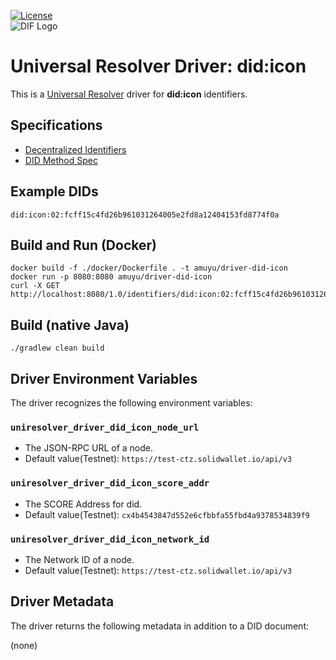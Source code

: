 [![License](https://img.shields.io/badge/License-Apache%202.0-blue.svg)](https://opensource.org/licenses/Apache-2.0)  
![DIF Logo](https://raw.githubusercontent.com/decentralized-identity/decentralized-identity.github.io/master/images/logo-small.png)

# Universal Resolver Driver: did:icon

This is a [Universal Resolver](https://github.com/decentralized-identity/universal-resolver/) driver for **did:icon** identifiers.

## Specifications

* [Decentralized Identifiers](https://w3c-ccg.github.io/did-spec/)
* [DID Method Spec](https://github.com/icon-project/icon-DID/blob/master/docs/ICON-DID-method.md)

## Example DIDs

```
did:icon:02:fcff15c4fd26b961031264005e2fd8a12404153fd8774f0a
```

## Build and Run (Docker)

```
docker build -f ./docker/Dockerfile . -t amuyu/driver-did-icon
docker run -p 8080:8080 amuyu/driver-did-icon
curl -X GET http://localhost:8080/1.0/identifiers/did:icon:02:fcff15c4fd26b961031264005e2fd8a12404153fd8774f0a
```

## Build (native Java)
```
./gradlew clean build
```

## Driver Environment Variables

The driver recognizes the following environment variables:

### `uniresolver_driver_did_icon_node_url`

  * The JSON-RPC URL of a node.
  * Default value(Testnet): `https://test-ctz.solidwallet.io/api/v3`

### `uniresolver_driver_did_icon_score_addr`

  * The SCORE Address for did.
  * Default value(Testnet): `cx4b4543847d552e6cfbbfa55fbd4a9378534839f9`

### `uniresolver_driver_did_icon_network_id`

  * The Network ID of a node.
  * Default value(Testnet): `https://test-ctz.solidwallet.io/api/v3`

## Driver Metadata

The driver returns the following metadata in addition to a DID document:

(none)
